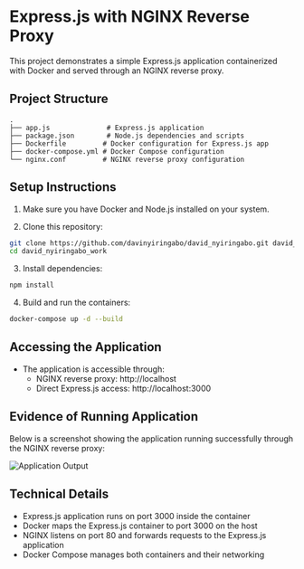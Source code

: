 # Express.js with NGINX Reverse Proxy

This project demonstrates a simple Express.js application containerized with Docker and served through an NGINX reverse proxy.

## Project Structure

```
.
├── app.js              # Express.js application
├── package.json        # Node.js dependencies and scripts
├── Dockerfile         # Docker configuration for Express.js app
├── docker-compose.yml # Docker Compose configuration
└── nginx.conf         # NGINX reverse proxy configuration
```

## Setup Instructions

1. Make sure you have Docker and Node.js installed on your system.

2. Clone this repository:
```bash
git clone https://github.com/davinyiringabo/david_nyiringabo.git david_nyiringabo_work
cd david_nyiringabo_work
```

3. Install dependencies:
```bash
npm install
```

4. Build and run the containers:
```bash
docker-compose up -d --build
```

## Accessing the Application

- The application is accessible through:
  - NGINX reverse proxy: http://localhost
  - Direct Express.js access: http://localhost:3000

## Evidence of Running Application

Below is a screenshot showing the application running successfully through the NGINX reverse proxy:

![Application Output](output.png)

## Technical Details

- Express.js application runs on port 3000 inside the container
- Docker maps the Express.js container to port 3000 on the host
- NGINX listens on port 80 and forwards requests to the Express.js application
- Docker Compose manages both containers and their networking 
